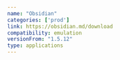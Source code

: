 ```yaml
---
name: "Obsidian"
categories: ['prod']
link: https://obsidian.md/download
compatibility: emulation
versionFrom: "1.5.12"
type: applications
---
```


